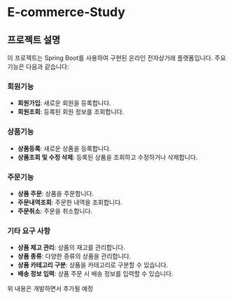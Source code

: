 # E-commerce-Study

## 프로젝트 설명

이 프로젝트는 Spring Boot를 사용하여 구현된 온라인 전자상거래 플랫폼입니다. 주요 기능은 다음과 같습니다:

### 회원기능
- **회원가입**: 새로운 회원을 등록합니다.
- **회원조회**: 등록된 회원 정보를 조회합니다.

### 상품기능
- **상품등록**: 새로운 상품을 등록합니다.
- **상품조회 및 수정 삭제**: 등록된 상품을 조회하고 수정하거나 삭제합니다.

### 주문기능
- **상품 주문**: 상품을 주문합니다.
- **주문내역조회**: 주문한 내역을 조회합니다.
- **주문취소**: 주문을 취소합니다.

### 기타 요구 사항
- **상품 제고 관리**: 상품의 재고를 관리합니다.
- **상품 종류**: 다양한 종류의 상품을 관리합니다.
- **상품 카테고리 구분**: 상품을 카테고리로 구분할 수 있습니다.
- **배송 정보 입력**: 상품 주문 시 배송 정보를 입력할 수 있습니다.


위 내용은 개발하면서 추가될 예정
